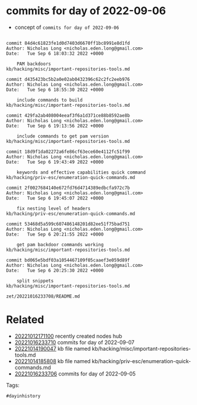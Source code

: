 # commits for day of 2022-09-06

- concept of `commits for day of 2022-09-06`

```

commit 84d4c61823fe1d0d7403d6670ff1bc8991e8d1fd
Author: Nicholas Long <nicholas.eden.long@gmail.com>
Date:   Tue Sep 6 18:03:32 2022 +0000

    PAM backdoors
kb/hacking/misc/important-repositories-tools.md

commit d435423bc5b2a0e02ab0432396c62c2fc2eeb976
Author: Nicholas Long <nicholas.eden.long@gmail.com>
Date:   Tue Sep 6 18:55:30 2022 +0000

    include commands to build
kb/hacking/misc/important-repositories-tools.md

commit 429fa2ab408004eeaf3f6a1d371ce88b8592ae8b
Author: Nicholas Long <nicholas.eden.long@gmail.com>
Date:   Tue Sep 6 19:13:56 2022 +0000

    include commands to get pam version
kb/hacking/misc/important-repositories-tools.md

commit 18d9f1da02272a6fe86cf63ece60e4112fc51f99
Author: Nicholas Long <nicholas.eden.long@gmail.com>
Date:   Tue Sep 6 19:43:49 2022 +0000

    keywords and effective capabilities quick command
kb/hacking/priv-esc/enumeration-quick-commands.md

commit 2f0027684140e672fd76d4714389edbcfa972c7b
Author: Nicholas Long <nicholas.eden.long@gmail.com>
Date:   Tue Sep 6 19:45:07 2022 +0000

    fix nesting level of headers
kb/hacking/priv-esc/enumeration-quick-commands.md

commit 53468d5a599c607486148201d82ee51f75bad751
Author: Nicholas Long <nicholas.eden.long@gmail.com>
Date:   Tue Sep 6 20:21:55 2022 +0000

    get pam backdoor commands working
kb/hacking/misc/important-repositories-tools.md

commit bd065e5bdf03a1054467109f05caaef3e059d89f
Author: Nicholas Long <nicholas.eden.long@gmail.com>
Date:   Tue Sep 6 20:25:30 2022 +0000

    split snippets
kb/hacking/misc/important-repositories-tools.md
```

` zet/20221016233708/README.md `

# Related

- [20221012171100](/zet/20221012171100/README.md) recently created nodes hub
- [20221016233710](/zet/20221016233710/README.md) commits for day of 2022-09-07
- [20221014190047](/zet/20221014190047/README.md) kb file named kb/hacking/misc/important-repositories-tools.md
- [20221014185808](/zet/20221014185808/README.md) kb file named kb/hacking/priv-esc/enumeration-quick-commands.md
- [20221016233706](/zet/20221016233706/README.md) commits for day of 2022-09-05

Tags:

    #dayinhistory
